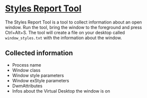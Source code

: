 # [Styles Report Tool](/tools/StylesReportTool/)

The Styles Report Tool is a tool to collect information about an open window. Run the tool, bring the window to the foreground and press Ctrl+Alt+S. The tool will create a file on your desktop called `window_styles.txt` with the information about the window.

## Collected information

* Process name
* Window class
* Window style parameters
* Window exStyle parameters
* DwmAttributes
* Infos about the Virtual Desktop the window is on
